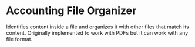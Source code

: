 # Accounting File Organizer


Identifies content inside a file and organizes it with other files that match its content.
Originally implemented to work with PDFs but it can work with any file format.
